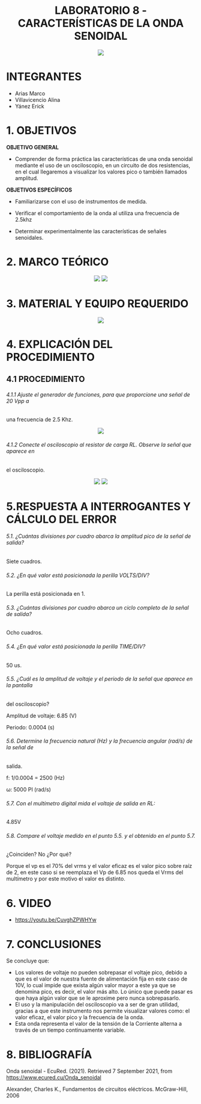 <div align="center">

# LABORATORIO 8 - CARACTERÍSTICAS DE LA ONDA SENOIDAL

![](https://github.com/erickyanez1/IMAGENES-DEBER-1/blob/main/espe.png) 

</div>

# **INTEGRANTES**

- Arias Marco
- Villavicencio Alina
- Yánez Erick


# **1. OBJETIVOS**

**OBJETIVO GENERAL**
  
  - Comprender de forma práctica las características de una onda senoidal mediante el uso de un osciloscopio, en un circuito de dos resistencias, en el cual llegaremos a visualizar los valores pico o también llamados amplitud. 
 
 **OBJETIVOS ESPECÍFICOS**
   
  - Familiarizarse con el uso de instrumentos de medida. 
  
  - Verificar el comportamiento de la onda al utiliza una frecuencia de 2.5khz                                                                                                               
  - Determinar experimentalmente las características de señales senoidales.                                                  
  
# **2. MARCO TEÓRICO**

<div align="center">
  
![](https://github.com/erickyanez1/Laboratorio-8/blob/main/IMG/Mapa1.png)
![](https://github.com/erickyanez1/Laboratorio-8/blob/main/IMG/Mapa52.png)
  
</div>
  
# **3. MATERIAL Y EQUIPO REQUERIDO**

<div align="center">
  
![](https://github.com/erickyanez1/Laboratorio-8/blob/main/IMG/Material.png)
  
</div>

# **4. EXPLICACIÓN DEL PROCEDIMIENTO**

## **4.1 PROCEDIMIENTO**

###### 4.1.1  Ajuste el generador de funciones, para que proporcione una señal de 20 Vpp a
una frecuencia de 2.5 Khz.

<div align="center">

![](https://github.com/erickyanez1/Laboratorio-8/blob/main/IMG/Ajuste_generador.png)
  
</div>


###### 4.1.2 Conecte  el osciloscopio al resistor de carga RL. Observe la señal que aparece en
el osciloscopio.

<div align="center">
  
![](https://github.com/erickyanez1/Laboratorio-8/blob/main/IMG/Se%C3%B1al%20osciloscopio.png)
![](https://github.com/erickyanez1/Laboratorio-8/blob/main/IMG/Onda.png)
  
</div>

#  5.RESPUESTA A INTERROGANTES Y CÁLCULO DEL ERROR


###### 5.1. ¿Cuántas divisiones por cuadro abarca la amplitud pico de la señal de salida?

Siete cuadros.

###### 5.2. ¿En qué valor está posicionada la perilla VOLTS/DIV? 

La perilla está posicionada en 1.

###### 5.3. ¿Cuántas divisiones por cuadro abarca un ciclo completo de la señal de salida?

Ocho cuadros.

###### 5.4. ¿En qué valor está posicionada la perilla TIME/DIV?

50 us.

###### 5.5. ¿Cuál es la amplitud de voltaje y el periodo de la señal que aparece en la pantalla
del osciloscopio?

Amplitud de voltaje: 6.85 (V)

Periodo: 0.0004 (s)

###### 5.6. Determine la frecuencia natural (Hz) y la frecuencia angular (rad/s) de la señal de
salida.

f: 1/0.0004 = 2500 (Hz)

ω: 5000 PI (rad/s)

###### 5.7. Con el multímetro digital mida el voltaje de salida en RL: 

4.85V

###### 5.8. Compare el voltaje medido en el punto 5.5. y el obtenido en el punto 5.7.
¿Coinciden? No ¿Por qué?

Porque el vp es el 70% del vrms y el valor eficaz es el valor pico sobre raíz de 2, en este caso si se reemplaza el Vp de 6.85 nos queda el Vrms del multímetro y por este motivo el valor es distinto.





# **6. VIDEO**

- https://youtu.be/CuvghZPWHYw

# **7. CONCLUSIONES**

Se concluye que:

- Los valores de voltaje no pueden sobrepasar el voltaje pico, debido a que es el valor de nuestra fuente de alimentación fija en este caso de 10V, lo cual impide que exista algún valor mayor a este ya que se denomina pico, es decir, el valor más alto. Lo único que puede pasar es que haya algún valor que se le aproxime pero nunca sobrepasarlo.
- El uso y la manipulación del osciloscopio va a ser de gran utilidad, gracias a que este instrumento nos permite visualizar valores como: el valor eficaz, el valor pico y la frecuencia de la onda.
- Esta onda representa el valor de la tensión de la Corriente alterna a través de un tiempo continuamente variable.

# **8. BIBLIOGRAFÍA**

Onda senoidal - EcuRed. (2021). Retrieved 7 September 2021, from https://www.ecured.cu/Onda_senoidal

Alexander, Charles K., Fundamentos de circuitos eléctricos. McGraw-Hill, 2006


